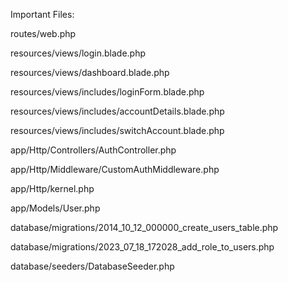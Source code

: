 Important Files:


routes/web.php

resources/views/login.blade.php

resources/views/dashboard.blade.php

resources/views/includes/loginForm.blade.php

resources/views/includes/accountDetails.blade.php

resources/views/includes/switchAccount.blade.php

app/Http/Controllers/AuthController.php

app/Http/Middleware/CustomAuthMiddleware.php

app/Http/kernel.php

app/Models/User.php

database/migrations/2014_10_12_000000_create_users_table.php

database/migrations/2023_07_18_172028_add_role_to_users.php

database/seeders/DatabaseSeeder.php